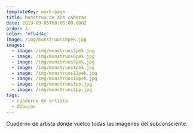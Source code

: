 ```yaml
---
templateKey: work-page
title: Monstruo de dos cabezas
date: 2019-09-05T00:06:00.000Z
order: 3
color: '#fb4d4e'
image: /img/monstruos10pek.jpg
images:
  - image: /img/monstruos7pek.jpg
  - image: /img/monstruos6pek.jpg
  - image: /img/monstruos9pek.jpg
  - image: /img/monstruos1pek.jpg
  - image: /img/monstruos11pek.jpg
  - image: /img/monstruos10pek.jpg
  - image: /img/monstruos3pp.jpg
  - image: /img/monstruos2pp.jpg
tags:
  - cuaderno de artista
  - dibujos
---
```

Cuaderno de artista donde vuelco todas las imágenes del subconsciente.
